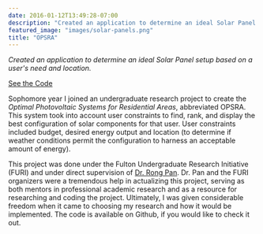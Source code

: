 ```yaml
---
date: 2016-01-12T13:49:28-07:00
description: "Created an application to determine an ideal Solar Panel setup based on a user's need and location"
featured_image: "images/solar-panels.png"
title: "OPSRA"
---
```

_Created an application to determine an ideal Solar Panel setup based on
a user's need and location._

[See the Code]

Sophomore year I joined an undergraduate research project to create the
_Optimal Photovoltaic Systems for Residential Areas_, abbreviated OPSRA. This
system took into account user constraints to find, rank, and display the best
configuration of solar components for that user. User constraints included
budget, desired energy output and location (to determine if weather conditions
permit the configuration to harness an acceptable amount of energy).

This project was done under the Fulton Undergraduate Research Initiative (FURI)
and under direct supervision of [Dr. Rong Pan]. Dr. Pan and the FURI
organizers were a tremendous help in actualizing this project, serving as both
mentors in professional academic research and as a resource for researching and
coding the project. Ultimately, I was given considerable freedom when it came
to choosing my research and how it would be implemented. The code is available
on Github, if you would like to check it out.

[See the Code]: https://github.com/josephthweatt/OPSRA-PV-System-Creator
[Dr. Rong Pan]: https://cidse.engineering.asu.edu/directory/pan-rong/
